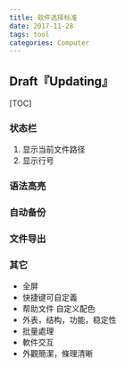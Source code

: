 ```yaml
---
title: 软件选择标准
date: 2017-11-28
tags: tool
categories: Computer
---
```


##  Draft『Updating』

[TOC]

### 状态栏

1. 显示当前文件路径
2. 显示行号



### 语法高亮

### 自动备份

### 文件导出

### 其它

- 全屏
- 快捷键可自定義
- 帮助文件  自定义配色
- 外表，结构，功能，稳定性
- 批量處理
- 軟件交互
- 外觀簡潔，條理清晰